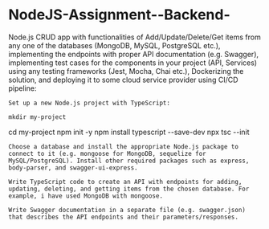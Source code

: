 # NodeJS-Assignment--Backend-

Node.js CRUD app with functionalities of Add/Update/Delete/Get items from any one of the databases (MongoDB, MySQL, PostgreSQL etc.), implementing the endpoints with proper API documentation (e.g. Swagger), implementing test cases for the components in your project (API, Services) using any testing frameworks (Jest, Mocha, Chai etc.), Dockerizing the solution, and deploying it to some cloud service provider using CI/CD pipeline:

    Set up a new Node.js project with TypeScript:
    
    mkdir my-project
cd my-project
npm init -y
npm install typescript --save-dev
npx tsc --init


    Choose a database and install the appropriate Node.js package to connect to it (e.g. mongoose for MongoDB, sequelize for MySQL/PostgreSQL). Install other required packages such as express, body-parser, and swagger-ui-express.

    Write TypeScript code to create an API with endpoints for adding, updating, deleting, and getting items from the chosen database. For example, i have used MongoDB with mongoose.
    
    Write Swagger documentation in a separate file (e.g. swagger.json) that describes the API endpoints and their parameters/responses.
